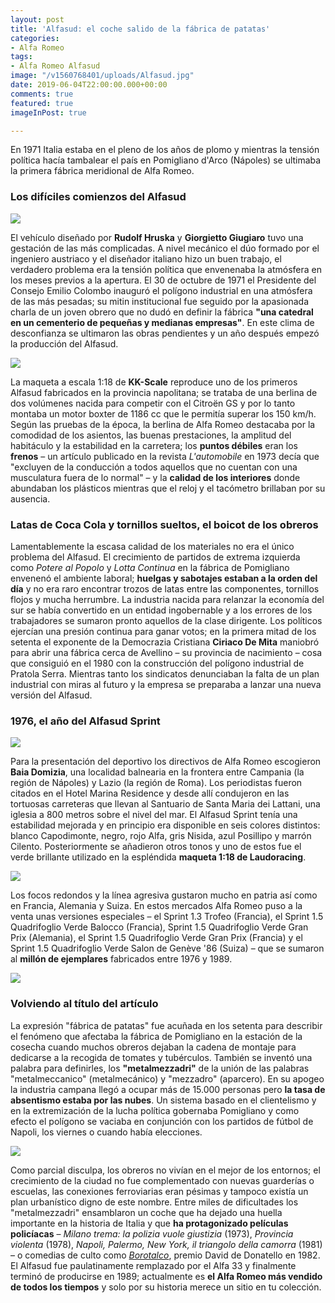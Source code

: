 ```yaml
---
layout: post
title: 'Alfasud: el coche salido de la fábrica de patatas'
categories:
- Alfa Romeo
tags:
- Alfa Romeo Alfasud
image: "/v1560768401/uploads/Alfasud.jpg"
date: 2019-06-04T22:00:00.000+00:00
comments: true
featured: true
imageInPost: true

---
```

En 1971 Italia estaba en el pleno de los años de plomo y mientras la tensión política hacía tambalear el país en Pomigliano d'Arco (Nápoles) se ultimaba la primera fábrica meridional de Alfa Romeo.

### Los difíciles comienzos del Alfasud

<img src="https://images-na.ssl-images-amazon.com/images/I/61SWUT4zPuL._SL1000_.jpg" class="responsive-img center">

El vehículo diseñado por **Rudolf Hruska** y **Giorgietto Giugiaro** tuvo una gestación de las más complicadas. A nivel mecánico el dúo formado por el ingeniero austriaco y el diseñador italiano hizo un buen trabajo, el verdadero problema era la tensión política que envenenaba la atmósfera en los meses previos a la apertura. El 30 de octubre de 1971 el Presidente del Consejo Emilio Colombo inauguró el polígono industrial en una atmósfera de las más pesadas; su mitin institucional fue seguido por la apasionada charla de un joven obrero que no dudó en definir la fábrica **"una catedral en un cementerio de pequeñas y medianas empresas"**. En este clima de desconfianza se ultimaron las obras pendientes y un año después empezó la producción del Alfasud.

<img src="https://images-na.ssl-images-amazon.com/images/I/71NIx5rJccL._SL1075_.jpg" class="responsive-img center">

La maqueta a escala 1:18 de **KK-Scale** reproduce uno de los primeros Alfasud fabricados en la provincia napolitana; se trataba de una berlina de dos volúmenes nacida para competir con el Citroën GS y por lo tanto montaba un motor boxter de 1186 cc que le permitía superar los 150 km/h. Según las pruebas de la época, la berlina de Alfa Romeo destacaba por la comodidad de los asientos, las buenas prestaciones, la amplitud del habitáculo y la estabilidad en la carretera; los **puntos débiles** eran los **frenos** – un artículo publicado en la revista _L'automobile_ en 1973 decía que "excluyen de la conducción a todos aquellos que no cuentan con una musculatura fuera de lo normal" – y la **calidad de los interiores** donde abundaban los plásticos mientras que el reloj y el tacómetro brillaban por su ausencia.

### Latas de Coca Cola y tornillos sueltos, el boicot de los obreros

Lamentablemente la escasa calidad de los materiales no era el único problema del Alfasud. El crecimiento de partidos de extrema izquierda como _Potere al Popolo_ y _Lotta Continua_ en la fábrica de Pomigliano envenenó el ambiente laboral; **huelgas y sabotajes estaban a la orden del día** y no era raro encontrar trozos de latas entre las componentes, tornillos flojos y mucha herrumbre. La industria nacida para relanzar la economía del sur se había convertido en un entidad ingobernable y a los errores de los trabajadores se sumaron pronto aquellos de la clase dirigente. Los políticos ejercían una presión continua para ganar votos; en la primera mitad de los setenta el exponente de la Democrazia Cristiana **Ciriaco De Mita** maniobró para abrir una fábrica cerca de Avellino – su provincia de nacimiento – cosa que consiguió en el 1980 con la construcción del polígono industrial de Pratola Serra. Mientras tanto los sindicatos denunciaban la falta de un plan industrial con miras al futuro y la empresa se preparaba a lanzar una nueva versión del Alfasud.

### 1976, el año del Alfasud Sprint

<img src="https://images-na.ssl-images-amazon.com/images/I/41NpYkewyPL.jpg" class="responsive-img center">

Para la presentación del deportivo los directivos de Alfa Romeo escogieron **Baia Domizia**, una localidad balnearia en la frontera entre Campania (la región de Nápoles) y Lazio (la región de Roma). Los periodistas fueron citados en el Hotel Marina Residence y desde allí condujeron en las tortuosas carreteras que llevan al Santuario de Santa Maria dei Lattani, una iglesia a 800 metros sobre el nivel del mar. El Alfasud Sprint tenía una estabilidad mejorada y en principio era disponible en seis colores distintos: blanco Capodimonte, negro, rojo Alfa, gris Nisida, azul Posillipo y marrón Cilento. Posteriormente se añadieron otros tonos y uno de estos fue el verde brillante utilizado en la espléndida **maqueta 1:18 de Laudoracing**.

<img src="https://images-na.ssl-images-amazon.com/images/I/41ptXTwcOdL.jpg" class="responsive-img center">

Los focos redondos y la línea agresiva gustaron mucho en patria así como en Francia, Alemania y Suiza. En estos mercados Alfa Romeo puso a la venta unas versiones especiales – el Sprint 1.3 Trofeo (Francia), el Sprint 1.5 Quadrifoglio Verde Balocco (Francia), Sprint 1.5 Quadrifoglio Verde Gran Prix (Alemania), el Sprint 1.5 Quadrifoglio Verde Gran Prix (Francia) y el Sprint 1.5 Quadrifoglio Verde Salon de Genève '86 (Suiza) – que se sumaron al **millón de ejemplares** fabricados entre 1976 y 1989.

<img src="https://images-na.ssl-images-amazon.com/images/I/41uuvKboJ8L.jpg" class="responsive-img center">

### Volviendo al título del artículo

La expresión "fábrica de patatas" fue acuñada en los setenta para describir el fenómeno que afectaba la fábrica de Pomigliano en la estación de la cosecha cuando muchos obreros dejaban la cadena de montaje para dedicarse a la recogida de tomates y tubérculos. También se inventó una palabra para definirles, los **"metalmezzadri"** de la unión de las palabras "metalmeccanico" (metalmecánico) y "mezzadro" (aparcero). En su apogeo la industria campana llegó a ocupar más de 15.000 personas pero **la tasa de absentismo estaba por las nubes**. Un sistema basado en el clientelismo y en la extremización de la lucha política gobernaba Pomigliano y como efecto el polígono se vaciaba en conjunción con los partidos de fútbol de Napoli, los viernes o cuando había elecciones.

<img src="https://images-na.ssl-images-amazon.com/images/I/51bAyQaUigL._SL1025_.jpg" class="responsive-img center">

Como parcial disculpa, los obreros no vivían en el mejor de los entornos; el crecimiento de la ciudad no fue complementado con nuevas guarderías o escuelas, las conexiones ferroviarias eran pésimas y tampoco existía un plan urbanístico digno de este nombre. Entre miles de dificultades los "metalmezzadri" ensamblaron un coche que ha dejado una huella importante en la historia de Italia y que **ha protagonizado películas policíacas** – _Milano trema: la polizia vuole giustizia_ (1973), _Provincia violenta_ (1978), _Napoli, Palermo, New York, il triangolo della camorra_ (1981) – o comedias de culto como [_Borotalco_](https://www.filmaffinity.com/es/film216729.html "Película Borotalco (1982)"), premio David de Donatello en 1982. El Alfasud fue paulatinamente remplazado por el Alfa 33 y finalmente terminó de producirse en 1989; actualmente es **el Alfa Romeo más vendido de todos los tiempos** y solo por su historia merece un sitio en tu colección.
